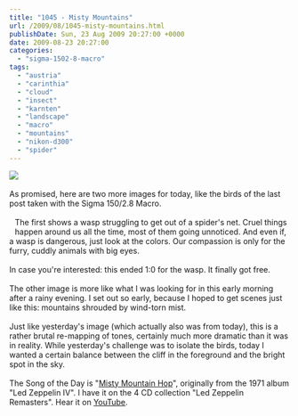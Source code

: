 ```yaml
---
title: "1045 - Misty Mountains"
url: /2009/08/1045-misty-mountains.html
publishDate: Sun, 23 Aug 2009 20:27:00 +0000
date: 2009-08-23 20:27:00
categories: 
  - "sigma-1502-8-macro"
tags: 
  - "austria"
  - "carinthia"
  - "cloud"
  - "insect"
  - "karnten"
  - "landscape"
  - "macro"
  - "mountains"
  - "nikon-d300"
  - "spider"
---
```

<a href="https://d25zfm9zpd7gm5.cloudfront.net/1200x1200/2009/20090823_072907_ps.jpg" target="_blank"><img src="https://d25zfm9zpd7gm5.cloudfront.net/0600x0600/2009/20090823_072907_ps.jpg"/></a><br/><br/>As promised, here are two more images for today, like the birds of the last post taken with the Sigma 150/2.8 Macro.<br/><br/><a href="https://d25zfm9zpd7gm5.cloudfront.net/1200x1200/2009/20090823_070107_ps.jpg" target="_blank"><img alt="" border="0" src="https://d25zfm9zpd7gm5.cloudfront.net/0150x0150/2009/20090823_070107_ps.jpg" style="margin: 10pt 10px 10px 0pt; float: left;"/></a> The first shows a wasp struggling to get out of a spider's net. Cruel things happen around us all the time, most of them going unnoticed. And even if, a wasp is dangerous, just look at the colors. Our compassion is only for the furry, cuddly animals with big eyes. <br/><br/>In case you're interested: this ended 1:0 for the wasp. It finally got free.<br/><br/> The other image is more like what I was looking for in this early morning after a rainy evening. I set out so early, because I hoped to get scenes just like this: mountains shrouded by wind-torn mist.<br/><br/>Just like yesterday's image (which actually also was from today), this is a rather brutal re-mapping of tones, certainly much more dramatic than it was in reality. While yesterday's challenge was to isolate the birds, today I wanted a certain balance between the cliff in the foreground and the bright spot in the sky.<br/><br/>The Song of the Day is "<a href="http://www.lyricsmode.com/lyrics/l/led_zeppelin/misty_mountain_hop.html" target="_blank">Misty Mountain Hop</a>", originally from the 1971 album "Led Zeppelin IV". I have it on the 4 CD collection "Led Zeppelin Remasters". Hear it on <a href="http://www.youtube.com/watch?v=6mw3a6V7FOw" target="_blank">YouTube</a>.
